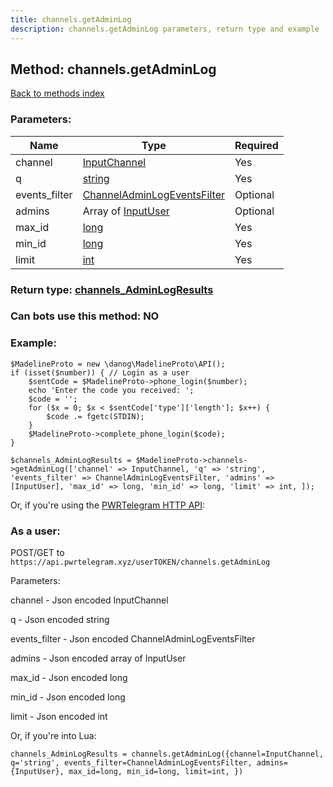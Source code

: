 ```yaml
---
title: channels.getAdminLog
description: channels.getAdminLog parameters, return type and example
---
```

## Method: channels.getAdminLog  
[Back to methods index](index.md)


### Parameters:

| Name     |    Type       | Required |
|----------|---------------|----------|
|channel|[InputChannel](../types/InputChannel.md) | Yes|
|q|[string](../types/string.md) | Yes|
|events\_filter|[ChannelAdminLogEventsFilter](../types/ChannelAdminLogEventsFilter.md) | Optional|
|admins|Array of [InputUser](../types/InputUser.md) | Optional|
|max\_id|[long](../types/long.md) | Yes|
|min\_id|[long](../types/long.md) | Yes|
|limit|[int](../types/int.md) | Yes|


### Return type: [channels\_AdminLogResults](../types/channels_AdminLogResults.md)

### Can bots use this method: **NO**


### Example:


```
$MadelineProto = new \danog\MadelineProto\API();
if (isset($number)) { // Login as a user
    $sentCode = $MadelineProto->phone_login($number);
    echo 'Enter the code you received: ';
    $code = '';
    for ($x = 0; $x < $sentCode['type']['length']; $x++) {
        $code .= fgetc(STDIN);
    }
    $MadelineProto->complete_phone_login($code);
}

$channels_AdminLogResults = $MadelineProto->channels->getAdminLog(['channel' => InputChannel, 'q' => 'string', 'events_filter' => ChannelAdminLogEventsFilter, 'admins' => [InputUser], 'max_id' => long, 'min_id' => long, 'limit' => int, ]);
```

Or, if you're using the [PWRTelegram HTTP API](https://pwrtelegram.xyz):



### As a user:

POST/GET to `https://api.pwrtelegram.xyz/userTOKEN/channels.getAdminLog`

Parameters:

channel - Json encoded InputChannel

q - Json encoded string

events_filter - Json encoded ChannelAdminLogEventsFilter

admins - Json encoded  array of InputUser

max_id - Json encoded long

min_id - Json encoded long

limit - Json encoded int




Or, if you're into Lua:

```
channels_AdminLogResults = channels.getAdminLog({channel=InputChannel, q='string', events_filter=ChannelAdminLogEventsFilter, admins={InputUser}, max_id=long, min_id=long, limit=int, })
```


